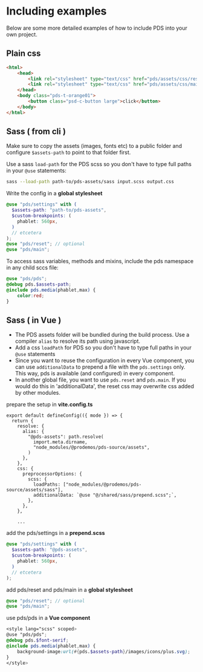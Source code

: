 
# Including examples

Below are some more detailed examples of how to include PDS
into your own project.

## Plain css

```html
<html>
    <head>
        <link rel="stylesheet" type="text/css" href="pds/assets/css/reset.css"><!--optional-->
        <link rel="stylesheet" type="text/css" href="pds/assets/css/main.css">
    </head>
    <body class="pds-t-orange01">
        <button class="psd-c-button large">click</button>
    </body>
</html>
```

## Sass ( from cli )

Make sure to copy the assets (images, fonts etc) to a public 
folder and configure `$assets-path` to point to that folder first.

Use a sass `load-path` for the PDS scss so you don't have to type 
full paths in your `@use` statements:

```bash
sass --load-path path-to/pds-assets/sass input.scss output.css
```

Write the config in a **global stylesheet**

```scss
@use "pds/settings" with (
  $assets-path: "path-to/pds-assets",
  $custom-breakpoints: (
    phablet: 560px,
  )
  // etcetera
);
@use "pds/reset"; // optional
@use "pds/main";
```

To access sass variables, methods and mixins, 
include the pds namespace in any child sccs file:

```scss
@use "pds/pds";
@debug pds.$assets-path;
@include pds.media(phablet,max) {
    color:red;
}
```

## Sass ( in Vue )

- The PDS assets folder will be bundled during the build process. Use a compiler `alias` to resolve its path using javascript.
- Add a css `loadPath` for PDS so you don't have to type full paths in your `@use` statements
- Since you want to reuse the configuration in every Vue component, you can use `additionalData` to prepend a file with the `pds.settings` only. This way, pds is available (and configured) in every component.
- In another global file, you want to use `pds.reset` and `pds.main`. If you would do this in 'additionalData', the reset css may overwrite css added by other modules.

prepare the setup in **vite.config.ts**
```JS
export default defineConfig(({ mode }) => {
  return {
    resolve: {
      alias: {
        "@pds-assets": path.resolve(
          import.meta.dirname,
          "node_modules/@prodemos/pds-source/assets",
        )
      },
    },
    css: {
      preprocessorOptions: {
        scss: {
          loadPaths: ["node_modules/@prodemos/pds-source/assets/sass"],
          additionalData: `@use "@/shared/sass/prepend.scss";`,
        },
      },
    },
    
    ...
```

add the pds/settings in a **prepend.scss**
```scss
@use "pds/settings" with (
  $assets-path: "@pds-assets",
  $custom-breakpoints: (
    phablet: 560px,
  )
  // etcetera
);
```

add pds/reset and pds/main in a **global stylesheet**
```scss
@use "pds/reset"; // optional
@use "pds/main";
```

use pds/pds in a **Vue component**
```scss
<style lang="scss" scoped>
@use "pds/pds";
@debug pds.$font-serif;
@include pds.media(phablet,max) {
    background-image:url(#{pds.$assets-path}/images/icons/plus.svg);
}
</style>
```
